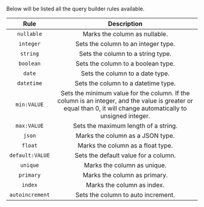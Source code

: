Below will be listed all the query builder rules available.

|       Rule      |                                                                           Description                                                                           |
|:---------------:|:---------------------------------------------------------------------------------------------------------------------------------------------------------------:|
|    `nullable`   |                                                                  Marks the column as nullable.                                                                  |
|    `integer`    |                                                               Sets the column to an integer type.                                                               |
|     `string`    |                                                                Sets the column to a string type.                                                                |
|    `boolean`    |                                                                Sets the column to a boolean type.                                                               |
|      `date`     |                                                                 Sets the column to a date type.                                                                 |
|    `datetime`   |                                                               Sets the column to a datetime type.                                                               |
|   `min:VALUE`   | Sets the minimum value for the column. If the column is an integer, and the value is greater or equal than 0, it will change automatically to unsigned integer. |
|   `max:VALUE`   |                                                               Sets the maximum length of a string.                                                              |
|      `json`     |                                                                 Marks the column as a JSON type.                                                                |
|     `float`     |                                                                Marks the column as a float type.                                                                |
| `default:VALUE` |                                                               Sets the default value for a column.                                                              |
|     `unique`    |                                                                   Marks the column as unique.                                                                   |
|    `primary`    |                                                                   Marks the column as primary.                                                                  |
|     `index`     |                                                                    Marks the column as index.                                                                   |
| `autoincrement` |                                                                Sets the column to auto increment.                                                               |